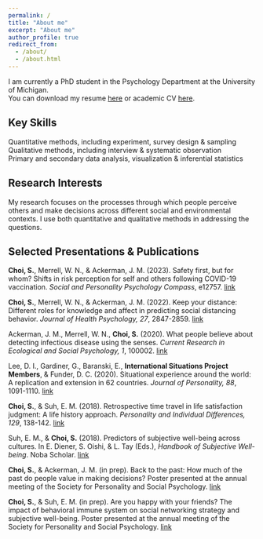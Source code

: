 ```yaml
---
permalink: /
title: "About me"
excerpt: "About me"
author_profile: true
redirect_from: 
  - /about/
  - /about.html
---
```

I am currently a PhD student in the Psychology Department at the University of Michigan.<br/>
You can download my resume [here](https://choi-soyeon.github.io/files/choi_resume.pdf) or academic CV [here](https://choi-soyeon.github.io/files/choi_cv.pdf).


Key Skills
------
Quantitative methods, including experiment, survey design & sampling<br/>
Qualitative methods, including interview & systematic observation<br/>
Primary and secondary data analysis, visualization & inferential statistics<br/>


Research Interests
------
My research focuses on the processes through which people perceive others and make decisions across different social and environmental contexts. I use both quantitative and qualitative methods in addressing the questions.


Selected Presentations & Publications
------
**Choi, S.**, Merrell, W. N., & Ackerman, J. M. (2023). Safety first, but for whom? Shifts in risk perception for self and others following COVID-19 vaccination. _Social and Personality Psychology Compass_, e12757. [link](https://compass.onlinelibrary.wiley.com/doi/full/10.1111/spc3.12757)

**Choi, S.**, Merrell, W. N., & Ackerman, J. M. (2022). Keep your distance: Different roles for knowledge and affect in predicting social distancing behavior. _Journal of Health Psychology, 27_, 2847-2859. [link](https://choi-soyeon.github.io/files/2021_Choi,Merrell,Ackerman_jhp.pdf)

Ackerman, J. M., Merrell, W. N., **Choi, S.** (2020). What people believe about detecting infectious disease using the senses. _Current Research in Ecological and Social Psychology, 1_, 100002. [link](https://choi-soyeon.github.io/files/2020_Ackerman,Merrell,Choi.pdf)

Lee, D. I., Gardiner, G., Baranski, E., **International Situations Project Members**, & Funder, D. C. (2020). Situational experience around the world: A replication and extension in 62 countries. _Journal of Personality, 88_, 1091-1110. [link](https://choi-soyeon.github.io/files/2020_Lee,etal.pdf)

**Choi, S.**, & Suh, E. M. (2018). Retrospective time travel in life satisfaction judgment: A life history approach. _Personality and Individual Differences, 129_, 138-142. [link](https://choi-soyeon.github.io/files/2018_Choi,Suh.pdf)

Suh, E. M., & **Choi, S.** (2018). Predictors of subjective well-being across cultures. In E. Diener, S. Oishi, & L. Tay (Eds.), _Handbook of Subjective Well-being_. Noba Scholar. [link](https://choi-soyeon.github.io/files/2018_Suh,Choi.pdf)

**Choi, S.**, & Ackerman, J. M. (in prep). Back to the past: How much of the past do people value in making decisions? Poster presented at the annual meeting of the Society for Personality and Social Psychology. [link](https://choi-soyeon.github.io/files/inprep_Choi,Ackerman.pdf)

**Choi, S.**, & Suh, E. M. (in prep). Are you happy with your friends? The impact of behavioral immune system on social networking strategy and subjective well-being. Poster presented at the annual meeting of the Society for Personality and Social Psychology. [link](https://choi-soyeon.github.io/files/inprep_Choi,Suh.pdf)
   
   
